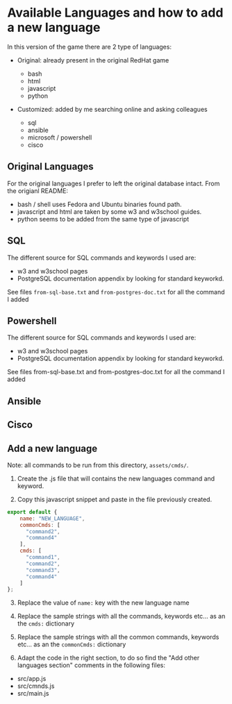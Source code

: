 # Available Languages and how to add a new language

In this version of the game there are 2 type of languages:

- Original: already present in the original RedHat game
  - bash
  - html
  - javascript
  - python

- Customized: added by me searching online and asking colleagues
  - sql
  - ansible
  - microsoft / powershell
  - cisco

## Original Languages

For the original languages I prefer to left the original database intact.
From the origianl README:
- bash / shell uses Fedora and Ubuntu binaries found path.
- javascript and html are taken by some w3 and w3school guides.
- python seems to be added from the same type of javascript

## SQL

The different source for SQL commands and keywords I used are:
- w3 and w3school pages
- PostgreSQL documentation appendix by looking for standard keyworkd.

See files `from-sql-base.txt` and `from-postgres-doc.txt` for all the command I added

## Powershell

The different source for SQL commands and keywords I used are:
- w3 and w3school pages
- PostgreSQL documentation appendix by looking for standard keyworkd.

See files from-sql-base.txt and from-postgres-doc.txt for all the command I added

## Ansible

## Cisco

## Add a new language

Note: all commands to be run from this directory, `assets/cmds/`.

1. Create the <language>.js file that will contains the new languages command and keyword.

2. Copy this javascript snippet and paste in the file previously created.

```js
export default {
    name: "NEW_LANGUAGE",
    commonCmds: [
      "command2",
      "command4"
    ],
    cmds: [
      "command1",
      "command2",
      "command3",
      "command4"
    ]
};
```

3. Replace the value of `name:` key with the new language name

4. Replace the sample strings with all the commands, keywords etc... as an the `cmds:` dictionary

5. Replace the sample strings with all the common commands, keywords etc... as an the `commonCmds:` dictionary

6. Adapt the code in the right section, to do so find the "Add other languages section" comments in the following files:

- src/app.js
- src/cmnds.js
- src/main.js